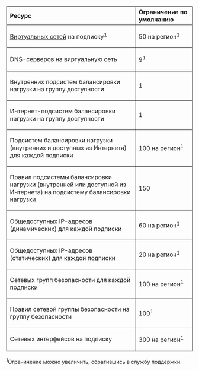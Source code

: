 <table cellspacing="0" border="1">
<tr>
   <th align="left" valign="middle">Ресурс</th>
   <th align="left" valign="middle">Ограничение по умолчанию</th>
</tr>
<tr>
   <td valign="middle"><p><a href="http://msdn.microsoft.com/library/azure/jj156007.aspx">Виртуальных сетей</a> на подписку<sup>1</sup></p></td>
   <td valign="middle"><p>50 на регион<sup>1</sup></p></td>
</tr>
<tr>
   <td valign="middle"><p>DNS-серверов на виртуальную сеть</p></td>
   <td valign="middle"><p>9<sup>1</sup></p></td>
</tr>
<tr>
   <td valign="middle"><p>Внутренних подсистем балансировки нагрузки на группу доступности</p></td>
   <td valign="middle"><p>1</p></td>
</tr>
<tr>
   <td valign="middle"><p>Интернет-подсистем балансировки нагрузки на группу доступности</p></td>
   <td valign="middle"><p>1</p></td>
</tr>
<tr>
   <td valign="middle"><p>Подсистем балансировки нагрузки (внутренних и доступных из Интернета) для каждой подписки</p></td>
   <td valign="middle"><p>100 на регион<sup>1</sup></p></td>
</tr>
<tr>
   <td valign="middle"><p>Правил подсистемы балансировки нагрузки (внутренней или доступной из Интернета) на подсистему балансировки нагрузки</p></td>
   <td valign="middle"><p>150</p></td>
</tr>
<tr>
   <td valign="middle"><p>Общедоступных IP-адресов (динамических) для каждой подписки</p></td>
   <td valign="middle"><p>60 на регион<sup>1</sup></p></td>
</tr>
<tr>
   <td valign="middle"><p>Общедоступных IP-адресов (статических) для каждой подписки</p></td>
   <td valign="middle"><p>20 на регион<sup>1</sup></p></td>
</tr>
<tr>
   <td valign="middle"><p>Сетевых групп безопасности для каждой подписки</p></td>
   <td valign="middle"><p>100 на регион<sup>1</sup></p></td>
</tr>
<tr>
   <td valign="middle"><p>Правил сетевой группы безопасности на группу безопасности</p></td>
   <td valign="middle"><p>100<sup>1</sup></p></td>
</tr>
<tr>
   <td valign="middle"><p>Сетевых интерфейсов на подписку</p></td>
   <td valign="middle"><p>300 на регион<sup>1</sup></p></td>
</tr>
</table>

<sup>1</sup>Ограничение можно увеличить, обратившись в службу поддержки.

<!---HONumber=July15_HO4-->